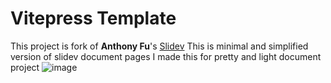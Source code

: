 # Vitepress Template 
This project is fork of **Anthony Fu**'s [Slidev](https://github.com/slidevjs/docs)
This is minimal and simplified version of slidev document pages
I made this for pretty and light document project
![image](https://user-images.githubusercontent.com/27716524/122531144-30d79180-d05a-11eb-8302-cf58f10ef1b2.png)

